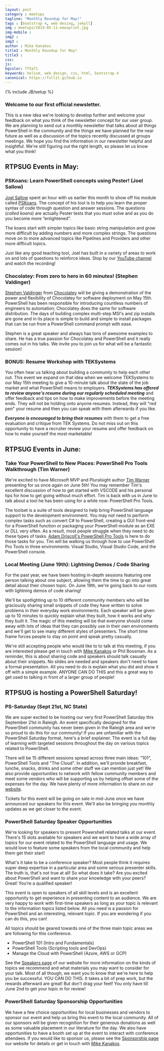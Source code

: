 ```yaml
---
layout: post
category : meetups
tagline: "Monthly Roundup for May!"
tags : [bootstrap 4, web desing, jekyll]
img : meetups/2019-05-11-newsprint.jpg
img-mobile : 
img2 : 
img3 : 
author : Mike Kanakos
title2 : Monthly Roundup for May!
title3 : 
css: 
js: 
bgcolor: ff5a71
keywords: helium, web design, css, html, bootstrap 4
canonical: https://fullit.github.io
---
```

{% include JB/setup %}

### Welcome to our first official newsletter.
This is a new idea we're looking to develop further and welcome your feedback on what you think of the newsletter concept for our user group. We are planning to send out a monthly newsletter that talks about all things PowerShell in the community and the things we have planned for the near future as well as a discussion of the topics recently discussed at groups meetings. We hope you find the information in our newsletter helpful and insightful. We're still figuring out the right length, so please let us know what you think!

<!--more-->

## RTPSUG Events in May:

### PSKoans: Learn PowerShell concepts using Pester! (Joel Sallow)

[Joel Sallow](https://hirejoel.dev/) spent an hour with us earlier this month to show off his module called [PSKoans](https://github.com/vexx32/PSKoans). The concept of his tool is to help you learn the proper syntax of code through question and answer sessions. The questions (_called koans_) are actually Pester tests that you must solve and as you do you become more “enlightened”.

The koans start with simpler topics like basic string manipulation and grow more difficult by adding numbers and more complex strings. The questions move on to more advanced topics like Pipelines and Providers and other more difficult topics.

Just like any good teaching tool, Joel has built in a variety of areas to work on and lots of questions to reinforce ideas. Stop by our [YouTube channel](https://www.youtube.com/c/rtpsug) and watch the recording!

### Chocolatey: From zero to hero in 60 minutes! (Stephen Valdinger)

[Stephen Valdinger](https://steviecoaster.dev/) from [Chocolatey](https://chocolatey.org/) will be giving a demonstration of the power and flexibility of Chocolatey for software deployment on May 15th. PowerShell has been responsible for introducing countless numbers of engineers to automation; Chocolatey does the same for software distribution. The days of building complex multi-step MSI's and zip installs are gone and in its place is simple to build and simple to install packages that can be run from a PowerShell command prompt with ease.

Stephen is a great speaker and always has tons of awesome examples to share. He has a true passion for Chocolatey and PowerShell and it really comes out in his talks. We invite you to join us for what will be a fantastic session!

### BONUS: Resume Workshop with TEKSystems

You often hear us talking about building a community to help each other out. This event we expand on that idea when we welcome TEKSystems to our May 15th meeting to give a 10-minute talk about the state of the job market and what PowerShell means to employers. **_TEKSystems has offered to review anyone's resume during our regularly scheduled meeting_** and offer feedback and tips on how to make improvements before the meeting ends. They will not be holding onto anyone resumes. Instead, they will "red pen" your resume and then you can speak with them afterwards if you like.

_**Everyone is encouraged to bring their resumes**_ with them to get a free evaluation and critique from TEK Systems. Do not miss out on this opportunity to have a recruiter review your resume and offer feedback on how to make yourself the most marketable!

## RTPSUG Events in June:

### Take Your PowerShell to New Places: PowerShell Pro Tools Walkthrough (Tim Warner)

We're excited to have Microsoft MVP and Pluralsight author [Tim Warner](https://techtrainertim.com/) presenting for us once again on June 5th! You may remember Tim's excellent discussion of how to get started with VSCODE and his personal tips for how to get going without much effort. Tim is back with us in June to talk about a tool he has been using for a while now: PowerShell Pro Tools.

The toolset is a suite of tools designed to help bring PowerShell language support to the development environment. You may not need to perform complex tasks such as convert C# to PowerShell, creating a GUI front-end for a PowerShell function or packaging your PowerShell module as an EXE or DLL very often. As a result, most people struggle when they need to do these types of tasks. [Adam Driscoll's PowerShell Pro Tools](https://poshtools.com/powershell-pro-tools/) is here to do those tasks for you. Tim will be walking us through how to use PowerShell Pro Tools in three environments: Visual Studio, Visual Studio Code, and the PowerShell console.


### Local Meeting (June 19th): Lightning Demos / Code Sharing

For the past year, we have been hosting in-depth sessions featuring one person talking about one subject, allowing them the time to go into great detail about their chosen topic. On June 19th, we're going back to our roots with lightning demos of code sharing! 

We'll be spotlighting up to 10 different community members who will be graciously sharing small snippets of code they have written to solve problems in their everyday work environments. Each speaker will be given up to 10 minutes to quickly explain what they built, how it works and why they built it. The magic of this meeting will be that everyone should come away with lots of ideas that they can possibly use in their own environments and we'll get to see many different styles of presenters. The short time frame forces people to stay on point and speak pretty casually.

We're still accepting people who would like to to talk at this meeting, if you are interested please get in touch with [Mike Kanakos](mailto:mkanakos@gmail.com) or Phil Bossman. As a reminder,  this is about sharing code and speakers should talk casually about their snippets. No slides are needed and speakers don't need to have a formal presentation. All you need to do is explain what you did and show it off with a simple example. ANYONE CAN DO THIS and this a great way to get used to talking in front of a larger group of people!

## RTPSUG is hosting a PowerShell Saturday!

### PS-Saturday (Sept 21st, NC State)
We are super excited to be hosting our very first PowerShell Saturday this September 21st in Raleigh. An event specifically designed for the PowerShell community has never been given in the Raleigh area and we're so proud to do this for our community! If you are unfamiliar with the PowerShell Saturday format, here's a brief explainer. The event is a full day of learning with targeted  sessions throughout the day on various topics related to PowerShell.

There will be 15 different sessions spread across three main ideas: "101", PowerShell Tools and "The Cloud". In addition, we'll provide breakfast, lunche, snacks, drinks and some other stuff we can mention just yet! We also provide opportunities to network with fellow community members and meet some vendors who will be supporting us by helping offset some of the expenses for the day. We have plenty of more information to share on our [website](https://rtpsug.com/pssaturday).

Tickets for this event will be going on sale in mid-June once we have announced our speakers for this event. We'll also be bringing you monthly updates as we get closer to the event.

### PowerShell Saturday Speaker Opportunities

We're looking for speakers to present Powershell related talks at our event. There's 15 slots available for speakers and we want to have a wide array of topics for our event related to the PowerShell language and usage. We would love to feature some speakers from the local community and help them get their start!

What's it take to be a conference speaker? Most people think it requires super deep expertise in a particular area and some serious presenter skills. The truth is, that's not true at all! So what does it take? Are you excited about PowerShell and want to share your knowledge with your peers? Great! You’re a qualified speaker!

This event is open to speakers of all skill levels and is an excellent opportunity to get experience in presenting content to an audience. We are very happy to work with first-time speakers as long as your topic is relevant to the information topics listed below. All you need is a passion for PowerShell and an interesting, relevant topic. If you are wondering if you can do this, you can!

All topics should be geared towards one of the three main topic areas we are following for this conference.

  - PowerShell 101 (Intro and Fundamentals)
  - PowerShell Tools (Scripting tools and DevOps)
  - Manage the Cloud with PowerShell (Azure, AWS or GCP)


See the [Speakers page](https://rtpsug.com/pssaturday/speakers) of our website for more information on the kinds of topics we recommend and what materials you may want to consider for your talk. Most of all though, we want you to know that we're here to help you be successful. YOU CAN DO THIS. It takes a bit of prep work, but the rewards afterward are great! But don't drag your feet! You only have till June 2nd to get your topic in for review!

### PowerShell Saturday Sponsorship Opportunities
We have a few choice opportunities for local businesses and vendors to sponsor our event and help us bring this event to the local community. All of our sponsors will be given recognition for their generous donations as well as some valuable placement in our literature for the day. We also have opportunities to have a booth set up at the event to interact with conference attendees. If you would like to sponsor us, please see the [Sponsorship page](https://rtpsug.com/sponsorships) our website for details or get in touch with [Mike Kanakos](mkanakos@gmail.com).
